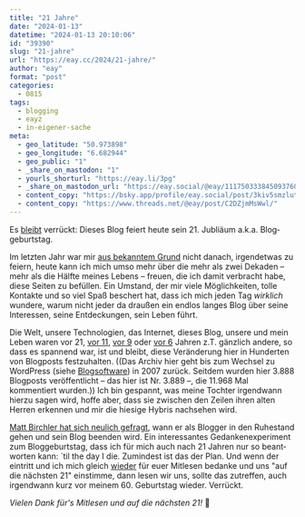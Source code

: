 ```yaml
---
title: "21 Jahre"
date: "2024-01-13"
datetime: "2024-01-13 20:10:06"
id: "39390"
slug: "21-jahre"
url: "https://eay.cc/2024/21-jahre/"
author: "eay"
format: "post"
categories:
  - 0815
tags:
  - blogging
  - eayz
  - in-eigener-sache
meta:
  - geo_latitude: "50.973898"
  - geo_longitude: "6.682944"
  - geo_public: "1"
  - _share_on_mastodon: "1"
  - yourls_shorturl: "https://eay.li/3pg"
  - _share_on_mastodon_url: "https://eay.social/@eay/111750333845093760"
  - content_copy: "https://bsky.app/profile/eay.social/post/3kiv5smzlut2e"
  - content_copy: "https://www.threads.net/@eay/post/C2DZjmMsWwl/"
---
```


Es [bleibt](https://eay.cc/2013/10-jahre-eayz/) verrückt: Dieses Blog feiert heute sein 21. Jubliäum a.k.a. Blog­geburts­tag.

Im letzten Jahr war mir [aus bekanntem Grund](https://eay.cc/2024/mama/) nicht danach, irgendetwas zu feiern, heute kann ich mich umso mehr über die mehr als zwei Dekaden – mehr als die Hälfte meines Lebens – freuen, die ich damit verbracht habe, diese Seiten zu befüllen. Ein Umstand, der mir viele Möglichkeiten, tolle Kontakte und so viel Spaß beschert hat, dass ich mich jeden Tag _wirklich_ wundere, warum nicht jeder da draußen ein endlos langes Blog über seine Interessen, seine Entdeckungen, sein Leben führt.

Die Welt, unsere Technologien, das Internet, dieses Blog, unsere und mein Leben waren vor 21, [vor 11](https://eay.cc/2013/10-jahre-eayz/), [vor 9](https://eay.cc/2015/12-jahre/) oder [vor 6](https://eay.cc/2018/15-jahre/) Jahren z.T. gänzlich andere, so dass es spannend war, ist und bleibt, diese Veränderung hier in Hunderten von Blogposts festzuhalten. ((Das Archiv hier geht bis zum Wechsel zu WordPress (siehe [Blogsoftware](https://eay.cc/2015/blogsoftware/)) in 2007 zurück. Seitdem wurden hier 3.888 Blogposts veröffentlicht – das hier ist Nr. 3.889 –, die 11.968 Mal kommentiert wurden.)) Ich bin gespannt, was meine Tochter irgendwann hierzu sagen wird, hoffe aber, dass sie zwischen den Zeilen ihren alten Herren erkennen und mir die hiesige Hybris nachsehen wird.

[Matt Birchler hat sich neulich gefragt](https://birchtree.me/blog/when-am-i-going-to-retire-birchtree/), wann er als Blogger in den Ruhestand gehen und sein Blog beenden wird. Ein interessantes Gedanken­experiment zum Blog­geburts­tag, dass ich für mich auch nach 21 Jahren nur so beant­worten kann: ´til the day I die. Zumindest ist das der Plan. Und wenn der eintritt und ich mich gleich [wieder](https://eay.cc/2019/16-jahre/) für euer Mitlesen bedanke und uns "auf die nächsten 21" einstimme, dann lesen wir uns, sollte das zutreffen, auch irgend­wann kurz vor meinem 60. Geburts­tag wieder. Verrückt.

_Vielen Dank für's Mitlesen und auf die nächsten 21!_ 🎉
